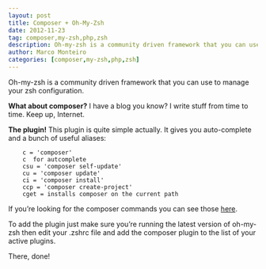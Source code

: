 ```yaml
---
layout: post
title: Composer + Oh-My-Zsh
date: 2012-11-23
tag: composer,my-zsh,php,zsh
description: Oh-my-zsh is a community driven framework that you can use to manage your zsh configuration.
author: Marco Monteiro
categories: [composer,my-zsh,php,zsh]
---
```


Oh-my-zsh is a community driven framework that you can use to manage your zsh configuration.

**What about composer?**
I have a blog you know? I write stuff from time to time. Keep up, Internet.

<!--more-->

**The plugin!**
This plugin is quite simple actually. It gives you auto-complete and a bunch of useful aliases:

		c = 'composer'
		c  for autcomplete
		csu = 'composer self-update'
		cu = 'composer update'
		ci = 'composer install'
		ccp = 'composer create-project'
		cget = installs composer on the current path

If you’re looking for the composer commands you can see those [here](http://getcomposer.org/doc/03-cli.md).

To add the plugin just make sure you’re running the latest version of oh-my-zsh then edit your .zshrc file and add the composer plugin to the list of your active plugins.

There, done!